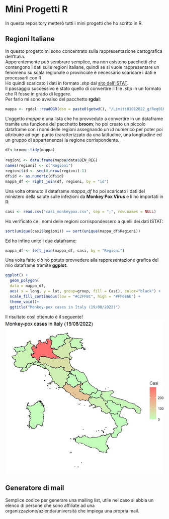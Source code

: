 # Mini Progetti R
In questa repository metterò tutti i mini progetti che ho scritto in R.<br>

## Regioni Italiane
In questo progetto mi sono concentrato sulla rappresentazione cartografica dell'Italia. <br>
Apperentemente può sembrare semplice, ma non esistono pacchetti che contengono i dati sulle regioni italiane, quindi se si vuole rappresentare un fenomeno su scala regionale o provinciale è necessario scaricare i dati e processarli con R.<br>
Ho quindi scaricato i dati in formato *.shp* dal [sito dell'ISTAT](https://www.istat.it/it/archivio/222527).<br>
Il passaggio successivo è stato quello di convertire il file *.shp* in un formato che R fosse in grado di leggere.<br>
Per farlo mi sono avvalso del pacchetto **rgdal**:
```R
mappa <- rgdal::readOGR(dsn = paste0(getwd(), "/Limiti01012022_g/Reg01012022_g"))
```
L'oggetto *mappa* è una lista che ho provveduto a convertire in un dataframe tramite una funzione del pacchetto **broom**; ho poi creato un piccolo dataframe con i nomi delle regioni assegnando un *id* numerico per poter poi attribuire ad ogni punto (caratterizzato da una latitudine, una longitudine ed un gruppo di appartenenza) la regione corrispondente.

```R
df<-broom::tidy(mappa)

regioni <- data.frame(mappa@data$DEN_REG)
names(regioni) <- c("Regioni")
regioni$id <- seq(0,nrow(regioni)-1)
df$id <- as.numeric(df$id)
mappa_df <- right_join(df, regioni, by = "id")
```
Una volta ottenuto il dataframe *mappa_df* ho poi scaricato i dati del ministero della salute sulle infezioni da **Monkey Pox Virus** e li ho importati in R:

```R
casi <- read.csv("casi_monkeypox.csv", sep = ";", row.names = NULL)
```
Ho verificato ce i nomi delle regioni corrispondessero a quelli dei dati ISTAT:
```R
sort(unique(casi$Regioni)) == sort(unique(mappa_df$Regioni))
```
Ed ho infine unito i due dataframe:
```R
mappa_df <- left_join(mappa_df, casi, by = "Regioni")
```
Una volta fatto ciò ho potuto provvedere alla rappresentazione grafica del mio dataframe tramite **ggplot**:
```R
ggplot() +
  geom_polygon(
  data = mappa_df,
  aes( x = long, y = lat, group=group, fill = Casi), color="black") +
  scale_fill_continuous(low = "#C2FFBC", high = "#FF6E6E") +
  theme_void()+
  ggtitle("Monkey-pox cases in Italy (19/08/2022)")
```
Il risultato così ottenuto è il seguente! 
![Mappa ottenuta](https://github.com/MrCalaMD/MiniProgettiR/blob/main/Regioni%20italiane/Mappa.jpeg)

## Generatore di mail
Semplice codice per generare una mailing list, utile nel caso si abbia un elenco di persone che sono affiliate ad una organizzazione/azienda/università che impiega una propria mail.


